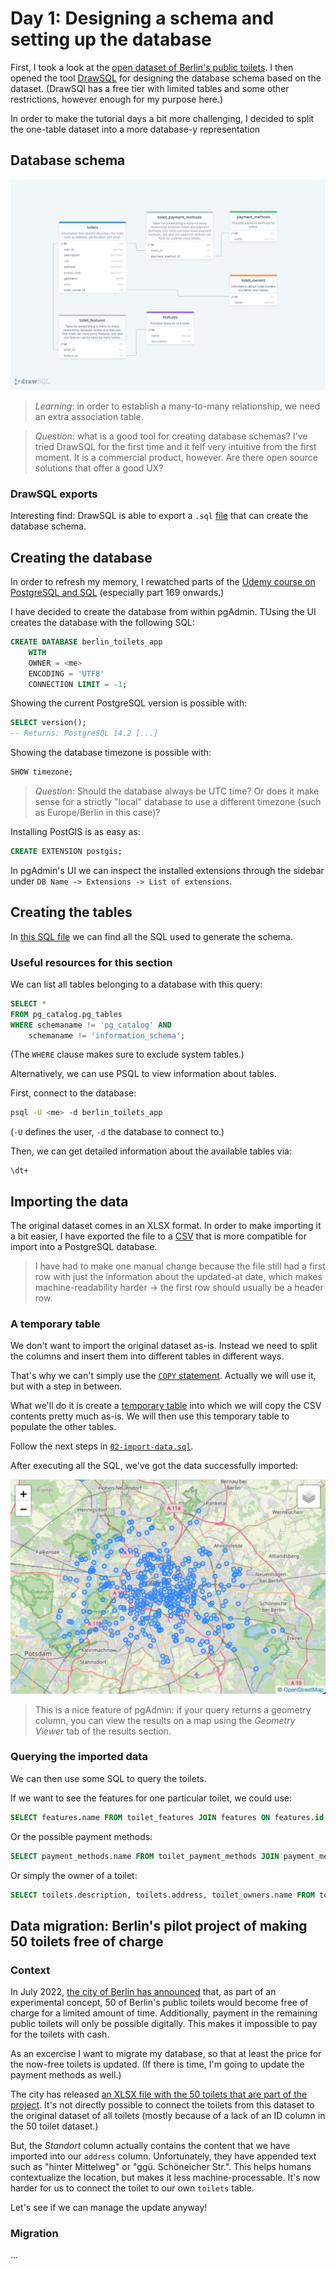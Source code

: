 # Day 1: Designing a schema and setting up the database

First, I took a look at the [open dataset of Berlin's public toilets](https://daten.berlin.de/datensaetze/standorte-der-%C3%B6ffentlichen-toiletten). I then opened the tool [DrawSQL](https://drawsql.app) for designing the database schema based on the dataset. (DrawSQl has a free tier with limited tables and some other restrictions, however enough for my purpose here.)

In order to make the tutorial days a bit more challenging, I decided to split the one-table dataset into a more database-y representation

## Database schema

![Schema for the Berlin public toilets database](/assets/images/public_toilets_schema.png)

> _Learning_: in order to establish a many-to-many relationship, we need an extra association table.

> _Question_: what is a good tool for creating database schemas? I've tried DrawSQL for the first time and it felf very intuitive from the first moment. It is a commercial product, however. Are there open source solutions that offer a good UX?

### DrawSQL exports

Interesting find: DrawSQL is able to export a `.sql` [file](/assets/others/drawSQL-pgsql-export-2022-08-29.sql) that can create the database schema.

## Creating the database

In order to refresh my memory, I rewatched parts of the [Udemy course on PostgreSQL and SQL](https://www.udemy.com/course/sql-and-postgresql) (especially part 169 onwards.)

I have decided to create the database from within pgAdmin. TUsing the UI creates the database with the following SQL:

```sql
CREATE DATABASE berlin_toilets_app
    WITH
    OWNER = <me>
    ENCODING = 'UTF8'
    CONNECTION LIMIT = -1;
```

Showing the current PostgreSQL version is possible with:

```sql
SELECT version();
-- Returns: PostgreSQL 14.2 [...]
```

Showing the database timezone is possible with:

```sql
SHOW timezone;
```

> _Question_: Should the database always be UTC time? Or does it make sense for a strictly "local" database to use a different timezone (such as Europe/Berlin in this case)?

Installing PostGIS is as easy as:

```sql
CREATE EXTENSION postgis;
```

In pgAdmin's UI we can inspect the installed extensions through the sidebar under `DB Name -> Extensions -> List of extensions`.

## Creating the tables

In [this SQL file](/sql/01-create-tables.sql) we can find all the SQL used to generate the schema.

### Useful resources for this section

We can list all tables belonging to a database with this query:

```sql
SELECT *
FROM pg_catalog.pg_tables
WHERE schemaname != 'pg_catalog' AND 
    schemaname != 'information_schema';
```

(The `WHERE` clause makes sure to exclude system tables.)

Alternatively, we can use PSQL to view information about tables.

First, connect to the database:

```bash
psql -U <me> -d berlin_toilets_app
```

(`-U` defines the user, `-d` the database to connect to.)

Then, we can get detailed information about the available tables via:

```psql
\dt+
```

## Importing the data

The original dataset comes in an XLSX format. In order to make importing it a bit easier, I have exported the file to a [CSV](/assets/data/berliner-toiletten-standorte.csv) that is more compatible for import into a PostgreSQL database.

> I have had to make one manual change because the file still had a first row with just the information about the updated-at date, which makes machine-readability harder -> the first row should usually be a header row.

### A temporary table

We don't want to import the original dataset as-is. Instead we need to split the columns and insert them into different tables in different ways.

That's why we can't simply use the [`COPY` statement](https://www.postgresql.org/docs/current/sql-copy.html). Actually we will use it, but with a step in between.

What we'll do it is create a [temporary table](https://www.postgresql.org/docs/14/sql-createtable.html) into which we will copy the CSV contents pretty much as-is. We will then use this temporary table to populate the other tables.

Follow the next steps in [`02-import-data.sql`](/sql/02-import-data.sql).

After executing all the SQL, we've got the data successfully imported:

![Zoomed-out map of Berlin's public toilets](/assets/images/berlin_toilets_map.png)

> This is a nice feature of pgAdmin: if your query returns a geometry column, you can view the results on a map using the _Geometry Viewer_ tab of the results section.

### Querying the imported data

We can then use some SQL to query the toilets.

If we want to see the features for one particular toilet, we could use:

```sql
SELECT features.name FROM toilet_features JOIN features ON features.id = toilet_features.feature_id WHERE toilet_id = 1432;
```

Or the possible payment methods:

```sql
SELECT payment_methods.name FROM toilet_payment_methods JOIN payment_methods ON payment_methods.id = toilet_payment_methods.payment_method_id WHERE toilet_id = 1432;
```

Or simply the owner of a toilet:

```sql
SELECT toilets.description, toilets.address, toilet_owners.name FROM toilets JOIN toilet_owners ON toilet_owners.id = toilets.toilet_owner_id WHERE toilets.id = 1432;
```

## Data migration: Berlin's pilot project of making 50 toilets free of charge

### Context

In July 2022, [the city of Berlin has announced](https://www.berlin.de/sen/uvk/verkehr/infrastruktur/oeffentliche-toiletten/) that, as part of an experimental concept, 50 of Berlin's public toilets would become free of charge for a limited amount of time. Additionally, payment in the remaining public toilets will only be possible digitally. This makes it impossible to pay for the toilets with cash.

As an excercise I want to migrate my database, so that at least the price for the now-free toilets is updated. (If there is time, I'm going to update the payment methods as well.)

The city has released [an XLSX file with the 50 toilets that are part of the project](https://www.berlin.de/sen/uvk/verkehr/infrastruktur/oeffentliche-toiletten/download/). It's not directly possible to connect the toilets from this dataset to the original dataset of all toilets (mostly because of a lack of an ID column in the 50 toilet dataset.)

But, the _Standort_ column actually contains the content that we have imported into our `address` column. Unfortunately, they have appended text such as "hinter Mittelweg" or "ggü. Schöneicher Str.". This helps humans contextualize the location, but makes it less machine-processable. It's now harder for us to connect the toilet to our own `toilets` table.

Let's see if we can manage the update anyway!

### Migration

...
